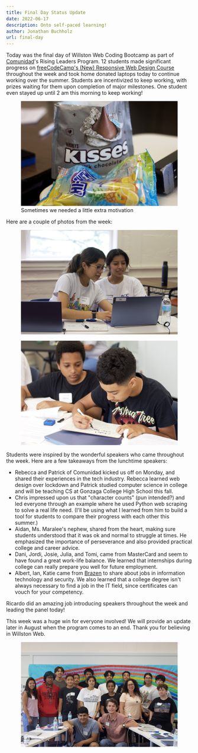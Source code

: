 ```yaml
---
title: Final Day Status Update
date: 2022-06-17
description: Onto self-paced learning!
author: Jonathan Buchholz
url: final-day
---
```


Today was the final day of Willston Web Coding Bootcamp as part of [Comunidad]'s
Rising Leaders Program. 12 students made significant progress on
[freeCodeCamp\'s (New) Responsive Web Design Course] throughout the week and
took home donated laptops today to continue working over the summer. Students
are incentivized to keep working, with prizes waiting for them upon completion
of major milestones. One student even stayed up until 2 am this morning to keep
working!

<figure>
  <img src="/images/2022-06-17-1.jpg" alt="Bag of Hi-Chew next to Hershey's
  kisses">
  <figcaption>Sometimes we needed a little extra motivation</figcaption>
</figure>

Here are a couple of photos from the week:

<figure>
  <img src="/images/2022-06-17-2.jpg" alt="One student helps another by pointing to her screen">
</figure>

<figure>
  <img src="/images/2022-06-17-3.jpg" alt="One students writes out HTML on a whiteboard while the other watches">
</figure>

Students were inspired by the wonderful speakers who came throughout the week.
Here are a few takeaways from the lunchtime speakers:

[freeCodeCamp\'s (New) Responsive Web Design Course]: https://www.freecodecamp.org/learn/2022/responsive-web-design/
[Comunidad]: https://www.comunidadva.org

- Rebecca and Patrick of Comunidad kicked us off on Monday, and shared their
  experiences in the tech industry. Rebecca learned web design over lockdown and
  Patrick studied computer science in college and will be teaching CS at Gonzaga
  College High School this fall.
- Chris impressed upon us that "character counts" (pun intended?) and led
  everyone through an example where he used Python web scraping to solve a real
  life need. (I'll be using what I learned from him to build a tool for students
  to compare their progress with each other this summer.)
- Aidan, Ms. Maralee's nephew, shared from the heart, making sure students
  understood that it was ok and normal to struggle at times. He emphasized the
  importance of perseverance and also provided practical college and career
  advice.
- Dani, Jordi, Josie, Julia, and Tomi, came from MasterCard and seem to have
  found a great work-life balance. We learned that internships during college
  can really prepare you well for future employment.
- Albert, Ian, Katie came from [Brazen] to share about jobs in information
  technology and security. We also learned that a college degree isn't always
  necessary to find a job in the IT field, since certificates can vouch for your
  competency.

[Brazen]: https://www.brazen.com

Ricardo did an amazing job introducing speakers throughout the week and leading
the panel today!

This week was a huge win for everyone involved! We will provide an update later
in August when the program comes to an end. Thank you for believing in Willston
Web.

<figure>
  <img src="/images/2022-06-17-4.jpg" alt="Group photo">
</figure>
